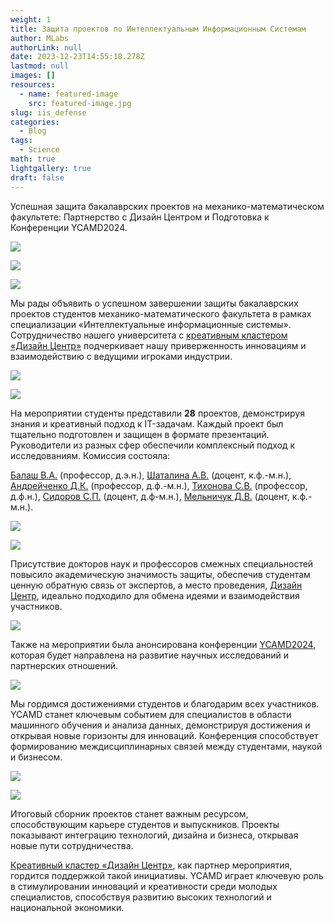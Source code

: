 ```yaml
---
weight: 1
title: Защита проектов по Интеллектуальным Информационным Системам
author: MLabs
authorLink: null
date: 2023-12-23T14:55:18.278Z
lastmod: null
images: []
resources:
  - name: featured-image
    src: featured-image.jpg
slug: iis_defense
categories:
  - Blog
tags:
  - Science
math: true
lightgallery: true
draft: false
---
```


Успешная защита бакалаврских проектов на механико-математическом факультете: Партнерство с Дизайн Центром и Подготовка к Конференции YCAMD2024.

<!--more-->

![](img/DSC_5286.jpg " ")

![](img/DSC_5340.jpg " ")

![](img/DSC_5320.jpg " ")

Мы рады объявить о успешном завершении защиты бакалаврских проектов студентов механико-математического факультета в рамках специализации «Интеллектуальные информационные системы». Сотрудничество нашего университета с [креативным кластером «Дизайн Центр»](https://designcenter.me/) подчеркивает нашу приверженность инновациям и взаимодействию с ведущими игроками индустрии.

![](img/ИИС_защиты_images_Page1.jpg " ")

![](img/ИИС_защиты_images_Page2.jpg " ")

На мероприятии студенты представили **28** проектов, демонстрируя знания и креативный подход к IT-задачам. Каждый проект был тщательно подготовлен и защищен в формате презентаций. Руководители из разных сфер обеспечили комплексный подход к исследованиям. Комиссия состояла:

[Балаш В.А.](https://www.sgu.ru/person/balash-vladimir-alekseevich) (профессор, д.э.н.), 
[Шаталина А.В.](https://www.sgu.ru/person/shatalina-anna-vasilevna) (доцент, к.ф.-м.н.), 
[Андрейченко Д.К.](https://www.sgu.ru/person/andreychenko-dmitriy-konstantinovich) (профессор, д.ф.-м.н.), 
[Тихонова С.В.](https://www.sgu.ru/person/tihonova-sofya-vladimirovna) (профессор, д.ф.н.), 
[Сидоров С.П.](https://www.sgu.ru/person/sidorov-sergey-petrovich) (доцент, д.ф-м.н.), 
[Мельничук Д.В.](https://www.sgu.ru/person/melnichuk-dmitriy-vadimovich) (доцент, к.ф.-м.н.).

![](img/DSC_5262.jpg " ")

![](img/DSC_5295.jpg " ")

Присутствие докторов наук и профессоров смежных специальностей повысило академическую значимость защиты, обеспечив студентам ценную обратную связь от экспертов, а место проведения, [Дизайн Центр](https://designcenter.me/), идеально подходило для обмена идеями и взаимодействия участников.

![](img/DSC_5901.jpg " ")

Также на мероприятии была анонсирована конференции [YCAMD2024](https://t.me/youthscience), которая будет направлена на развитие научных исследований и партнерских отношений. 

![](img/DSC_5866.jpg " ")

Мы гордимся достижениями студентов и благодарим всех участников. YCAMD станет ключевым событием для специалистов в области машинного обучения и анализа данных, демонстрируя достижения и открывая новые горизонты для инноваций. Конференция способствует формированию междисциплинарных связей между студентами, наукой и бизнесом.

![](img/DSC_5912.jpg " ")

![](img/DSC_5917.jpg " ")

Итоговый сборник проектов станет важным ресурсом, способствующим карьере студентов и выпускников. Проекты показывают интеграцию технологий, дизайна и бизнеса, открывая новые пути сотрудничества.

[Креативный кластер «Дизайн Центр»](https://designcenter.me/), как партнер мероприятия, гордится поддержкой такой инициативы. YCAMD играет ключевую роль в стимулировании инноваций и креативности среди молодых специалистов, способствуя развитию высоких технологий и национальной экономики. 